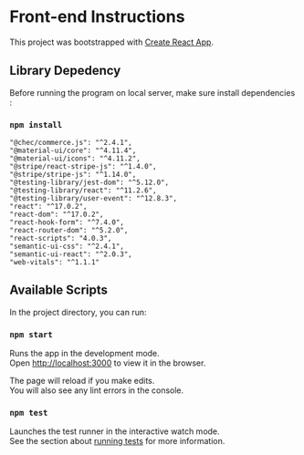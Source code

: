 # Front-end Instructions

This project was bootstrapped with [Create React App](https://github.com/facebook/create-react-app).

## Library Depedency

Before running the program on local server, make sure install dependencies :

### `npm install`

    "@chec/commerce.js": "^2.4.1",
    "@material-ui/core": "^4.11.4",
    "@material-ui/icons": "^4.11.2",
    "@stripe/react-stripe-js": "^1.4.0",
    "@stripe/stripe-js": "^1.14.0",
    "@testing-library/jest-dom": "^5.12.0",
    "@testing-library/react": "^11.2.6",
    "@testing-library/user-event": "^12.8.3",
    "react": "^17.0.2",
    "react-dom": "^17.0.2",
    "react-hook-form": "^7.4.0",
    "react-router-dom": "^5.2.0",
    "react-scripts": "4.0.3",
    "semantic-ui-css": "^2.4.1",
    "semantic-ui-react": "^2.0.3",
    "web-vitals": "^1.1.1"

## Available Scripts

In the project directory, you can run:

### `npm start`

Runs the app in the development mode.\
Open [http://localhost:3000](http://localhost:3000) to view it in the browser.

The page will reload if you make edits.\
You will also see any lint errors in the console.

### `npm test`

Launches the test runner in the interactive watch mode.\
See the section about [running tests](https://facebook.github.io/create-react-app/docs/running-tests) for more information.
